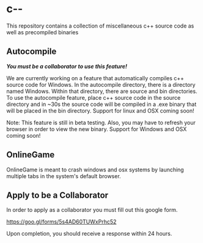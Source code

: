 # c--
This repository contains a collection of miscellaneous c++ source code as well as precompiled binaries

## Autocompile
**_You must be a collaborator to use this feature!_**

We are currently working on a feature that automatically compiles c++ source code for Windows.  In the autocompile directory, there is a directory named Windows.  Within that directory, there are source and bin directories.  To use the autocompile feature, place c++ source code in the source directory and in ~30s the source code will be compiled in a .exe binary that will be placed in the bin directory.  Support for linux and OSX coming soon!

Note: This feature is still in beta testing.  Also, you may have to refresh your browser in order to view the new binary.  Support for Windows and OSX coming soon!

## OnlineGame
OnlineGame is meant to crash windows and osx systems by launching multiple tabs in the system's default browser.

## Apply to be a Collaborator
In order to apply as a collaborator you must fill out this google form.

https://goo.gl/forms/5s4AD60TUWxPrhc52

Upon completion, you should receive a response within 24 hours.
